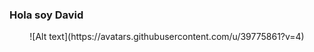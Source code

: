 ### Hola soy David
<center>
![Alt text](https://avatars.githubusercontent.com/u/39775861?v=4)
</center>
